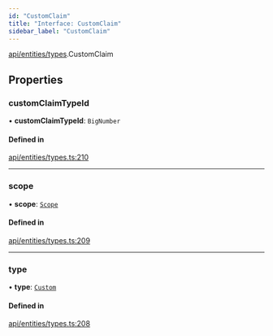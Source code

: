 ```yaml
---
id: "CustomClaim"
title: "Interface: CustomClaim"
sidebar_label: "CustomClaim"
---
```


[api/entities/types](../../../../../modules/API/Entities/Types/Types.md).CustomClaim

## Properties

### customClaimTypeId

• **customClaimTypeId**: `BigNumber`

#### Defined in

[api/entities/types.ts:210](https://github.com/PolymeshAssociation/polymesh-sdk/blob/654b99c8d/src/api/entities/types.ts#L210)

___

### scope

• **scope**: [`Scope`](../Scope/Scope.md)

#### Defined in

[api/entities/types.ts:209](https://github.com/PolymeshAssociation/polymesh-sdk/blob/654b99c8d/src/api/entities/types.ts#L209)

___

### type

• **type**: [`Custom`](../../../../../enums/API/Entities/Types/ClaimType/ClaimType.md#custom)

#### Defined in

[api/entities/types.ts:208](https://github.com/PolymeshAssociation/polymesh-sdk/blob/654b99c8d/src/api/entities/types.ts#L208)
